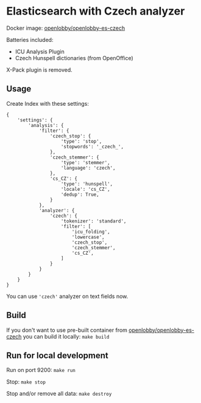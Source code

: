 # Elasticsearch with Czech analyzer

Docker image: [openlobby/openlobby-es-czech](https://hub.docker.com/r/openlobby/openlobby-es-czech/)

Batteries included:
 - ICU Analysis Plugin
 - Czech Hunspell dictionaries (from OpenOffice)

X-Pack plugin is removed.

## Usage

Create Index with these settings:

```
{
    'settings': {
        'analysis': {
            'filter': {
                'czech_stop': {
                    'type': 'stop',
                    'stopwords': '_czech_',
                },
                'czech_stemmer': {
                    'type': 'stemmer',
                    'language': 'czech',
                },
                'cs_CZ': {
                    'type': 'hunspell',
                    'locale': 'cs_CZ',
                    'dedup': True,
                }
            },
            'analyzer': {
                'czech': {
                    'tokenizer': 'standard',
                    'filter': [
                        'icu_folding',
                        'lowercase',
                        'czech_stop',
                        'czech_stemmer',
                        'cs_CZ',
                    ]
                }
            }
        }
    }
}
```

You can use `'czech'` analyzer on text fields now.

## Build

If you don't want to use pre-built container from [openlobby/openlobby-es-czech](https://hub.docker.com/r/openlobby/openlobby-es-czech/)
you can build it locally: `make build`

## Run for local development

Run on port 9200: `make run`

Stop: `make stop`

Stop and/or remove all data: `make destroy`
